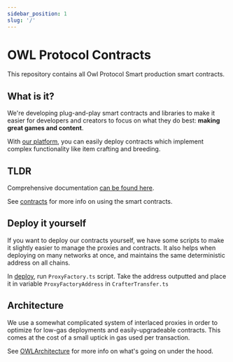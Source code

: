 ```yaml
---
sidebar_position: 1
slug: '/'
---
```


# OWL Protocol Contracts

This repository contains all Owl Protocol Smart production smart contracts.
## What is it?
We're developing plug-and-play smart contracts and libraries to make it easier for developers and creators to focus on what they do best: **making great games and content**.

With [our platform](https://owlprotocol.xyz), you can easily deploy contracts which implement complex functionality like item crafting and breeding.

## TLDR
Comprehensive documentation [can be found here](https://owlprotocol.github.io/contracts/docs).

See [contracts](/contracts) for more info on using the smart contracts.

## Deploy it yourself

If you want to deploy our contracts yourself, we have some scripts to make it slightly easier to manage the proxies and contracts. It also helps when deploying on many networks at once, and maintains the same deterministic address on all chains.

In [deploy](https://github.com/owlprotocol/contracts/tree/master/packages/owlprotocol-contracts/deploy/001_Implementation), run `ProxyFactory.ts` script. Take the address outputted and place it in variable `ProxyFactoryAddress` in `CrafterTransfer.ts`

## Architecture

We use a somewhat complicated system of interlaced proxies in order to optimize for low-gas deployments and easily-upgradeable contracts. This comes at the cost of a small uptick in gas used per transaction.

See [OWLArchitecture](../../OWLArchitecture.drawio) for more info on what's going on under the hood.
